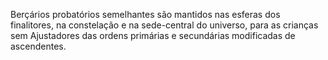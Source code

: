 ﻿Berçários probatórios semelhantes são mantidos nas esferas dos finalitores, na constelação e na sede-central do universo, para as crianças sem Ajustadores das ordens primárias e secundárias modificadas de ascendentes.